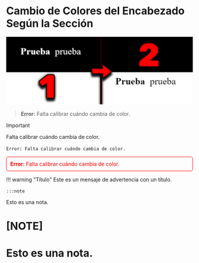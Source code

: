 # Cambio de Colores del Encabezado Según la Sección

<img src="./README/imagen.jpg">

> **Error:** Falta calibrar cuándo cambia de color.

> [!IMPORTANT]
> Falta calibrar cuándo cambia de color.

`Error: Falta calibrar cuándo cambia de color.`

<div style="color: red; border: 1px solid red; padding: 10px; border-radius: 5px;">
  <strong>Error:</strong> Falta calibrar cuándo cambia de color.
</div>

!!! warning "Título"
    Este es un mensaje de advertencia con un título.

    :::note
Esto es una nota.


[NOTE]
====
Esto es una nota.
====
